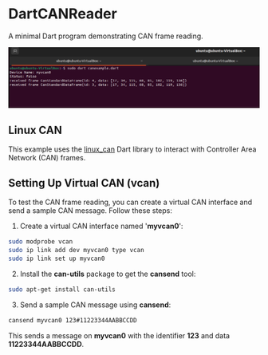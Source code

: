 # DartCANReader

A minimal Dart program demonstrating CAN frame reading.

![Program Output](screenshot.PNG)

## Linux CAN

This example uses the [linux_can](https://pub.dev/documentation/linux_can/latest/) Dart library to interact with Controller Area Network (CAN) frames.

## Setting Up Virtual CAN (vcan)
To test the CAN frame reading, you can create a virtual CAN interface and send a sample CAN message. Follow these steps:

1. Create a virtual CAN interface named '**myvcan0**':

```bash
sudo modprobe vcan
sudo ip link add dev myvcan0 type vcan
sudo ip link set up myvcan0
```
2. Install the **can-utils** package to get the **cansend** tool:

```bash
sudo apt-get install can-utils
```

3. Send a sample CAN message using **cansend**:
```bash
cansend myvcan0 123#11223344AABBCCDD
```
This sends a message on **myvcan0** with the identifier **123** and data **11223344AABBCCDD**.